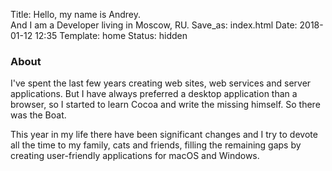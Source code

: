 Title: Hello, my name is Andrey.<br/>And I am a Developer living in Moscow, RU.
Save_as: index.html
Date: 2018-01-12 12:35
Template: home
Status: hidden

### About

I've spent the last few years creating web sites, web services and server applications. But I have always preferred a desktop application than a browser, so I started to learn Cocoa and write the missing himself. So there was the Boat.

This year in my life there have been significant changes and I try to devote all the time to my family, cats and friends, filling the remaining gaps by creating user-friendly applications for macOS and Windows.
